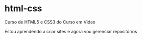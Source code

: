 # html-css
Curso de HTML5 e CSS3 do Curso em Video

Estou aprendendo a criar sites e agora vou gerenciar repositórios